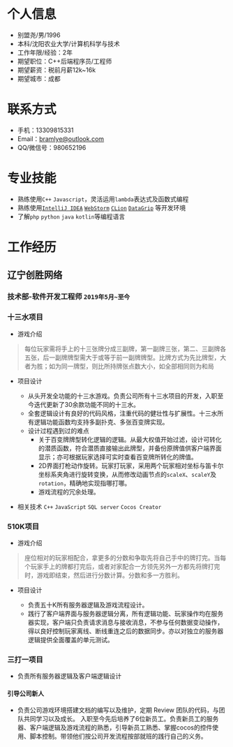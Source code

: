 # 个人信息
- 别盟尧/男/1996
- 本科/沈阳农业大学/计算机科学与技术
- 工作年限/经验：2年
- 期望职位：C++后端程序员/工程师
- 期望薪资：税前月薪12k~16k
- 期望城市：成都

# 联系方式
- 手机：13309815331
- Email：bramlye@outlook.com
- QQ/微信号：980652196

# 专业技能
- 熟练使用```C++``` ```Javascript```，灵活运用```lambda```表达式及函数式编程
- 熟练使用[```IntelliJ IDEA```](https://www.jetbrains.com/idea/?from=augus) [```WebStorm```](https://www.jetbrains.com/webstorm/?from=augus) [```CLion```](https://www.jetbrains.com/clion/?from=augus) [```DataGrip```](https://www.jetbrains.com/datagrip/?from=augus)
等开发环境
- 了解```php``` ```python``` ```java``` ```kotlin```等编程语言

# 工作经历
## 辽宁创胜网络
### 技术部-软件开发工程师  `2019年5月~至今`

### 十三水项目

* 游戏介绍

>每位玩家需将手上的十三张牌分成三副牌，第一副牌三张，第二、三副牌各五张，后一副牌牌型需大于或等于前一副牌牌型。比牌方式为先比牌型，大者为胜；如为同一牌型，则比所持牌张点数大小，如全部相同则为和局

* 项目设计

  - 从头开发全功能的十三水游戏。负责公司所有十三水项目的开发，入职至今迭代更新了30余款功能不同的十三水。
  - 全套逻辑设计有良好的代码风格，注重代码的健壮性与扩展性。十三水所有逻辑功能函数均支持多副扑克、多张百变牌实现。
  - 设计过程遇到过的难点
      + 关于百变牌牌型转化逻辑的逻辑。从最大权值开始过滤，设计可转化的潜质函数，符合潜质直接输出此牌型，并备份原牌值供客户端界面显示；亦可根据玩家选择可实时查看百变牌所转化的牌值。
      + 2D界面打枪动作旋转。玩家打玩家，采用两个玩家相对坐标与笛卡尔坐标系夹角进行旋转变换，从而修改动画节点的```scaleX```、```scaleY```及```rotation```，精确地实现指哪打哪。
      + 游戏流程的冗余处理。
* 相关技术 ```C++``` ```JavaScript``` ```SQL server``` ```Cocos Creator```

### 510K项目
* 游戏介绍
>座位相对的玩家相配合，拿更多的分数和争取先将自己手中的牌打完。当每个玩家手上的牌都打完后，或者对家配合一方领先另外一方都先将牌打完时，游戏即结束，然后进行分数计算。分数和多一方胜利。
* 项目设计

  - 负责五十K所有服务器逻辑及游戏流程设计。
  - 践行了客户端界面与服务器逻辑分离，所有逻辑功能、玩家操作均在服务器实现，客户端只负责请求消息与接收消息，不参与任何数据变动操作，得以良好控制玩家离线、断线重连之后的数据同步。亦以对独立的服务器逻辑提供全面覆盖的单元测试。


### 三打一项目

- 负责所有服务器逻辑及客户端逻辑设计

#### 引导公司新人

- 负责公司游戏环境搭建文档的编写以及维护，定期 Review 团队的代码，与团队共同学习以及成⻓。
入职至今先后培养了6位新员工。负责新员工的服务器、客户端逻辑及游戏流程的熟悉，引导新员工熟悉、掌握cocos的控件使用、脚本控制。带领他们按公司开发流程按部就班的践行自己的义务。

